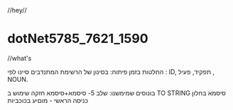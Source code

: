 //hey//
# dotNet5785_7621_1590
//what's

החלטות בזמן פיתוח:
בסינון של הרשימת המתנדבים סיינו לפי : ID, תפקיד, פעיל , NOUN.

בונוסים שמימשנו:
שלב 5- סיסמא+סיסמא חזקה 
שימוש ב TO STRING 
סיסמא בחלון כניסה הראשי - מוםיע בכוכביות 

